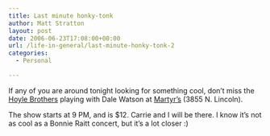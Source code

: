 ```yaml
---
title: Last minute honky-tonk
author: Matt Stratton
layout: post
date: 2006-06-23T17:08:00+00:00
url: /life-in-general/last-minute-honky-tonk-2
categories:
  - Personal

---
```

If any of you are around tonight looking for something cool, don&#8217;t miss the [Hoyle Brothers][1] playing with Dale Watson at [Martyr&#8217;s][2] (3855 N. Lincoln).

The show starts at 9 PM, and is $12. Carrie and I will be there. I know it&#8217;s not as cool as a Bonnie Raitt concert, but it&#8217;s a lot closer :)

 [1]: https://thehoylebrothers.com/
 [2]: https://www.martyrslive.com/